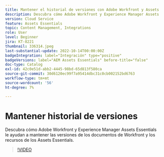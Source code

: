 ```yaml
---
title: Mantener el historial de versiones con Adobe Workfront y Assets Essentials
description: Descubra cómo Adobe Workfront y Experience Manager Assets Essentials le ayudan a mantener las versiones de los documentos de Workfront y los recursos de los Assets Essentials.
version: Cloud Service
feature: Assets Essentials
topic: Content Management, Integrations
role: User
level: Beginner
jira: KT-8221
thumbnail: 336314.jpeg
last-substantial-update: 2022-10-14T00:00:00Z
badgeIntegration: label="Integración" type="positive"
badgeVersions: label="AEM Assets Essentials" before-title="false"
doc-type: Catalog
exl-id: 42c0e51d-abb2-4445-98bd-65d813f580ca
source-git-commit: 30d6120ec99f7a95414dbc31c0cb002152bd6763
workflow-type: tm+mt
source-wordcount: '56'
ht-degree: 7%

---
```


# Mantener historial de versiones

Descubra cómo Adobe Workfront y Experience Manager Assets Essentials le ayudan a mantener las versiones de los documentos de Workfront y los recursos de los Assets Essentials.

>[!VIDEO](https://video.tv.adobe.com/v/336314?quality=12&learn=on)

